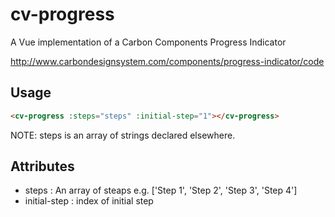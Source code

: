 # cv-progress

A Vue implementation of a Carbon Components Progress Indicator

http://www.carbondesignsystem.com/components/progress-indicator/code

## Usage

```html
<cv-progress :steps="steps" :initial-step="1"></cv-progress>
```

NOTE: steps is an array of strings declared elsewhere.

## Attributes

- steps : An array of steaps e.g. ['Step 1', 'Step 2', 'Step 3', 'Step 4']
- initial-step : index of initial step
